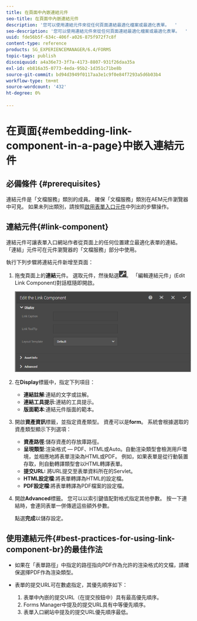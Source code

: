 ```yaml
---
title: 在頁面中內嵌連結元件
seo-title: 在頁面中內嵌連結元件
description: '您可以使用連結元件來從任何頁面連結最適化檔案或最適化表單。  '
seo-description: '您可以使用連結元件來從任何頁面連結最適化檔案或最適化表單。  '
uuid: fde56b5f-634c-406f-a026-875f972f7c8f
content-type: reference
products: SG_EXPERIENCEMANAGER/6.4/FORMS
topic-tags: publish
discoiquuid: a4a36e73-3f7a-4173-8807-931f26daa35a
exl-id: eb816a35-0773-4eda-95b2-1d351c71be8b
source-git-commit: bd94d3949f0117aa3e1c9f0e84f7293a5d6b03b4
workflow-type: tm+mt
source-wordcount: '432'
ht-degree: 0%

---
```


# 在頁面{#embedding-link-component-in-a-page}中嵌入連結元件

## 必備條件 {#prerequisites}

連結元件是「文檔服務」類別的成員。 確保「文檔服務」類別在AEM元件瀏覽器中可見。 如果未列出類別，請按照[啟用表單入口元件](/help/forms/using/enabling-forms-portal-components.md)中列出的步驟操作。

## 連結元件{#link-component}

連結元件可讓表單入口網站作者從頁面上的任何位置建立最適化表單的連結。 「連結」元件可在元件瀏覽器的「文檔服務」部分中使用。

執行下列步驟將連結元件新增至頁面：

1. 拖曳頁面上的&#x200B;**連結**&#x200B;元件。 選取元件，然後點選![cmppr](assets/cmppr.png)。 「編輯連結元件」(Edit Link Component)對話框隨即開啟。

   ![edit-link-component](assets/edit-link-component.png)

1. 在&#x200B;**Display**&#x200B;標籤中，指定下列項目：

   * **連結註解**:連結的文字或註解。
   * **連結工具提示**:連結的工具提示。
   * **版面範本**:連結元件版面的範本。

1. 開啟&#x200B;**資產資訊**&#x200B;標籤，並指定資產類型。 資產可以是&#x200B;**form**。 系統會根據選取的資產類型顯示下列選項：

   * **資產路徑**:儲存資產的存放庫路徑。
   * **呈現類型**:渲染格式 — PDF、HTML或Auto。自動渲染類型會檢測用戶環境，並相應地將表單渲染為HTML或PDF。 例如，如果表單是從行動裝置存取，則自動轉譯類型會以HTML轉譯表單。
   * **提交URL:**  將URL提交至表單資料所在的Servlet。
   * **HTML設定檔**:將表單轉譯為HTML的設定檔。
   * **PDF設定檔**:將表單轉譯為PDF檔案的設定檔。

1. 開啟&#x200B;**Advanced**&#x200B;標籤。 您可以以索引鍵值配對格式指定其他參數。 按一下連結時，會連同表單一併傳遞這些額外參數。

   點選&#x200B;**完成**&#x200B;以儲存設定。

## 使用連結元件{#best-practices-for-using-link-component-br}的最佳作法

* 如果在「表單路徑」中指定的路徑指向PDF作為允許的渲染格式的文檔，請確保選擇PDF作為渲染類型。
* 表單的提交URL可在數處指定，其優先順序如下：

   1. 表單中內嵌的提交URL（在提交按鈕中）具有最高優先順序。
   1. Forms Manager中提及的提交URL具有中等優先順序。
   1. 表單入口網站中提及的提交URL優先順序最低。

